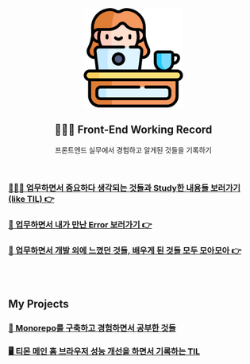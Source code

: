 <div align="center">
  <img width="200px;" src="./images/work-icon.png"/>
</div>
<h2 align="center">👩🏻‍💻 Front-End Working Record</h2>
<p align="center">프론트엔드 실무에서 경험하고 알게된 것들을 기록하기</p>

<br>

### [👩🏻‍💻 업무하면서 중요하다 생각되는 것들과 Study한 내용들 보러가기 (like TIL) 👉](https://github.com/mireyhgnay/fe-working-record/blob/main/Study/README.md)

### [🚨 업무하면서 내가 만난 Error 보러가기 👉](https://github.com/mireyhgnay/fe-working-record/blob/main/Error/README.md)

### [📝 업무하면서 개발 외에 느꼈던 것들, 배우게 된 것들 모두 모아모아 👉](https://hyerimiya.notion.site/Work-Story-8442eb0b3ae041309df8d8f3f9285a30?pvs=4)

<br>
<br>

## My Projects

### [📁 Monorepo를 구축하고 경험하면서 공부한 것들](https://github.com/mireyhgnay/fe-monorepo)

### [🖥️ 티몬 메인 홈 브라우저 성능 개선을 하면서 기록하는 TIL](https://github.com/mireyhgnay/browser-performance-upgrade)
